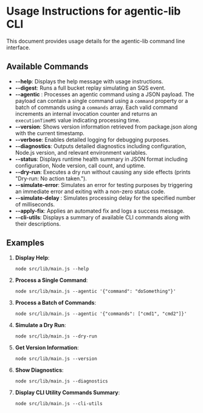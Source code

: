# Usage Instructions for agentic-lib CLI

This document provides usage details for the agentic-lib command line interface.

## Available Commands

- **--help**: Displays the help message with usage instructions.
- **--digest**: Runs a full bucket replay simulating an SQS event.
- **--agentic <jsonPayload>**: Processes an agentic command using a JSON payload. The payload can contain a single command using a `command` property or a batch of commands using a `commands` array. Each valid command increments an internal invocation counter and returns an `executionTimeMS` value indicating processing time.
- **--version**: Shows version information retrieved from package.json along with the current timestamp.
- **--verbose**: Enables detailed logging for debugging purposes.
- **--diagnostics**: Outputs detailed diagnostics including configuration, Node.js version, and relevant environment variables.
- **--status**: Displays runtime health summary in JSON format including configuration, Node version, call count, and uptime.
- **--dry-run**: Executes a dry run without causing any side effects (prints "Dry-run: No action taken.").
- **--simulate-error**: Simulates an error for testing purposes by triggering an immediate error and exiting with a non-zero status code.
- **--simulate-delay <ms>**: Simulates processing delay for the specified number of milliseconds.
- **--apply-fix**: Applies an automated fix and logs a success message.
- **--cli-utils**: Displays a summary of available CLI commands along with their descriptions.

## Examples

1. **Display Help**:

   ```
   node src/lib/main.js --help
   ```

2. **Process a Single Command**:

   ```
   node src/lib/main.js --agentic '{"command": "doSomething"}'
   ```

3. **Process a Batch of Commands**:

   ```
   node src/lib/main.js --agentic '{"commands": ["cmd1", "cmd2"]}'
   ```

4. **Simulate a Dry Run**:

   ```
   node src/lib/main.js --dry-run
   ```

5. **Get Version Information**:

   ```
   node src/lib/main.js --version
   ```

6. **Show Diagnostics**:

   ```
   node src/lib/main.js --diagnostics
   ```

7. **Display CLI Utility Commands Summary**:

   ```
   node src/lib/main.js --cli-utils
   ```
